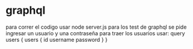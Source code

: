 # graphql
para correr el codigo usar node server.js
para los test de graphql se pide ingresar un usuario y una contraseña
para traer los usuarios usar: 
query users {
  users {
    id
    username
    password
  }
}
